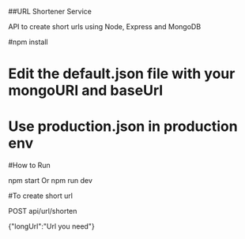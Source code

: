 ##URL Shortener Service

API to create short urls using Node, Express and MongoDB


#npm install 

# Edit the default.json file with your mongoURI and baseUrl
# Use production.json in production env


#How to Run

npm start Or npm run dev



#To create short url 

POST api/url/shorten

{"longUrl":"Url you need"}
